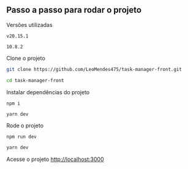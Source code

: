 ## Passo a passo para rodar o projeto

Versões utilizadas
```Node
v20.15.1
```
```Npm
10.8.2
```

Clone o projeto
```sh
git clone https://github.com/LeoMendes475/task-manager-front.git
```
```sh
cd task-manager-front
```

Instalar dependências do projeto
```npm
npm i
```
```yarn
yarn dev
```

Rode o projeto
```sh
npm run dev
```
```sh
yarn dev
```

Acesse o projeto
[http://localhost:3000](http://localhost:3000)

